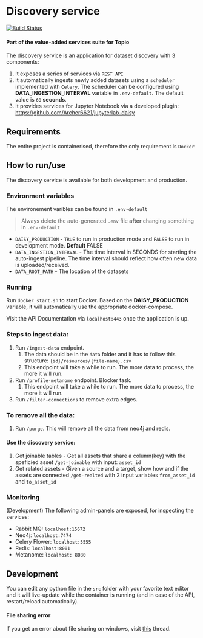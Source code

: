 # Discovery service 

[![Build Status](https://ci.dev-1.opertusmundi.eu:9443/api/badges/OpertusMundi/discovery-service/status.svg?ref=refs/heads/main)](https://ci.dev-1.opertusmundi.eu:9443/OpertusMundi/discovery-service)

#### Part of the value-added services suite for Topio

The discovery service is an application for dataset discovery with 3 components:
1. It exposes a series of services via `REST API`
2. It automatically ingests newly added datasets using a `scheduler` implemented with `Celery`.
The scheduler can be configured using **DATA_INGESTION_INTERVAL** variable in `.env-default`.
The default value is `60` **seconds**.
3. It provides services for Jupyter Notebook via a developed plugin: https://github.com/Archer6621/jupyterlab-daisy 

## Requirements
The entire project is containerised, therefore the only requirement is `Docker`


## How to run/use
The discovery service is available for both development and production. 



### Environment variables

The environement varibles can be found in `.env-default`
> Always delete the auto-generated `.env` file **after** changing something in `.env-default`

- `DAISY_PRODUCTION` - `TRUE` to run in production mode and `FALSE` to run in development mode. **Default** FALSE
- `DATA_INGESTION_INTERVAL` - The time interval in SECONDS for starting the auto-ingest pipeline. 
The time interval should reflect how often new data is uploaded/received. 
- `DATA_ROOT_PATH` - The location of the datasets 



### Running

Run `docker_start.sh` to start Docker. Based on the **DAISY_PRODUCTION** variable, it will automatically use
the appropriate docker-compose. 

Visit the API Documentation via `localhost:443` once the application is up.

### Steps to ingest data:

1. Run `/ingest-data` endpoint.
   1. The data should be in the `data` folder and it has to follow this structure:
      `{id}/resources/{file-name}.csv`
   2. This endpoint will take a while to run. The more data to process, the more it will run.
2. Run `/profile-metanome` endpoint. Blocker task. 
   1. This endpoint will take a while to run. The more data to process, the more it will run.
3. Run `/filter-connections` to remove extra edges. 


### To remove all the data:
1. Run `/purge`. This will remove all the data from neo4j and redis. 


#### Use the discovery service:
1. Get joinable tables - Get all assets that share a column(key) with the speficied asset
`/get-joinable` with input: `asset_id`
2. Get related assets - Given a source and a target, show how and if the assets are connected
`/get-realted` with 2 input variables `from_asset_id` and `to_asset_id`


### Monitoring
(Development) The following admin-panels are exposed, for inspecting the services:

- Rabbit MQ: `localhost:15672`
- Neo4j: `localhost:7474`
- Celery Flower: `localhost:5555`
- Redis: `localhost:8001`
- Metanome: `localhost: 8080`


## Development 
You can edit any python file in the `src` folder with your favorite text editor and it will live-update while the container is running (and in case of the API, restart/reload automatically).


#### File sharing error
If you get an error about file sharing on windows, visit [this](https://stackoverflow.com/questions/60754297/docker-compose-failed-to-build-filesharing-has-been-cancelled) thread.
